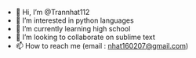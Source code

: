 - 👋 Hi, I’m @Trannhat112
- 👀 I’m interested in python languages
- 🌱 I’m currently learning high school
- 💞️ I’m looking to collaborate on sublime text
- 📫 How to reach me (email : nhat160207@gmail.com)

<!---
Trannhat112/Trannhat112 is a ✨ special ✨ repository because its `README.md` (this file) appears on your GitHub profile.
You can click the Preview link to take a look at your changes.
--->




